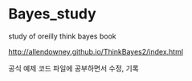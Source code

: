 # Bayes_study
study of oreilly think bayes book

http://allendowney.github.io/ThinkBayes2/index.html

공식 예제 코드 파일에 공부하면서 수정, 기록
